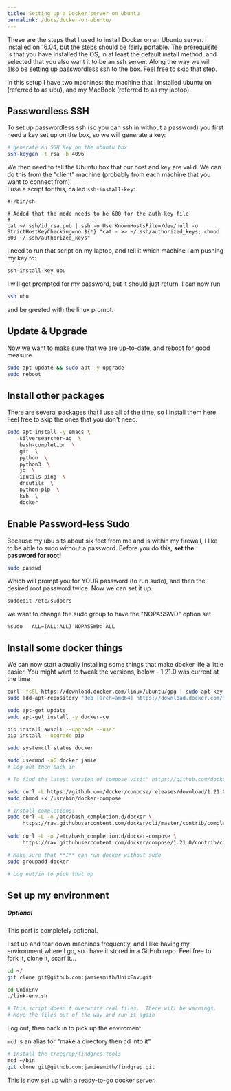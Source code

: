 ```yaml
---
title: Setting up a Docker server on Ubuntu
permalink: /docs/docker-on-ubuntu/
---
```


These are the steps that I used to install Docker on an Ubuntu server.  I installed
on 16.04, but the steps should be fairly portable.  The prerequisite is that you have
installed the OS, in at least the default install method, and selected that you also 
want it to be an ssh server.  Along the way we will also be setting up passwordless ssh
to the box.  Feel free to skip that step.  

In this setup I have two machines: the machine that I installed ubuntu on (referred to as ubu), 
and my MacBook (referred to as my laptop).

## Passwordless SSH

To set up passwordless ssh (so you can ssh in without a password) you first need a key
set up on the box, so we will generate a key:


```sh
# generate an SSH Key on the ubuntu box
ssh-keygen -t rsa -b 4096
```

We then need to tell the Ubuntu box that our host and key are valid.  We can do this from 
the "client" machine (probably from each machine that you want to connect from).  
I use a script for this, called `ssh-install-key`:

```console
#!/bin/sh

# Added that the mode needs to be 600 for the auth-key file
#
cat ~/.ssh/id_rsa.pub | ssh -o UserKnownHostsFile=/dev/null -o StrictHostKeyChecking=no ${*} "cat - >> ~/.ssh/authorized_keys; chmod 600 ~/.ssh/authorized_keys"
```

I need to run that script on my laptop, and tell it which machine I am pushing my key to:

```sh
ssh-install-key ubu
```

I will get prompted for my password, but it should just return.  I can now run

```sh
ssh ubu
```

and be greeted with the linux prompt.


## Update & Upgrade

Now we want to make sure that we are up-to-date, and reboot for good measure.

```sh
sudo apt update && sudo apt -y upgrade
sudo reboot
```

## Install other packages

There are several packages that I use all of the time, so I install them here.  Feel free to skip the ones that you don't need.

```sh
sudo apt install -y emacs \
    silversearcher-ag  \
    bash-completion  \
    git  \
    python  \
    python3  \
    jq  \
    iputils-ping  \
    dnsutils  \
    python-pip  \
    ksh  \
    docker
```

## Enable Password-less Sudo

Because my ubu sits about six feet from me and is within my firewall, I like to be able to sudo without a password.  Before you do this, **set the password for root!**

```sh
sudo passwd
```

Which will prompt you for YOUR password (to run sudo), and then the desired root password twice.  Now we can set it up.


```sh
sudoedit /etc/sudoers
```

we want to change the sudo group to have the "NOPASSWD" option set

```
%sudo   ALL=(ALL:ALL) NOPASSWD: ALL
```

## Install some docker things

We can now start actually installing some things that make docker life a little easier.  You might want to tweak the versions, below - 1.21.0 was current at the time

```sh
curl -fsSL https://download.docker.com/linux/ubuntu/gpg | sudo apt-key add -
sudo add-apt-repository "deb [arch=amd64] https://download.docker.com/linux/ubuntu $(lsb_release -cs) stable"

sudo apt-get update
sudo apt-get install -y docker-ce

pip install awscli --upgrade --user
pip install --upgrade pip

sudo systemctl status docker

sudo usermod -aG docker jamie
# Log out then back in

# To find the latest version of compose visit" https://github.com/docker/compose/releases

sudo curl -L https://github.com/docker/compose/releases/download/1.21.0/docker-compose-$(uname -s)-$(uname -m) -o /usr/bin/docker-compose
sudo chmod +x /usr/bin/docker-compose

# Install completions:
sudo curl -L -o /etc/bash_completion.d/docker \
     https://raw.githubusercontent.com/docker/cli/master/contrib/completion/bash/docker
     
sudo curl -L -o /etc/bash_completion.d/docker-compose \
     https://raw.githubusercontent.com/docker/compose/1.21.0/contrib/completion/bash/docker-compose

# Make sure that **I** can run docker without sudo
sudo groupadd docker

# Log out/in to pick that up
```

## Set up my environment

<div class="note">
  <h5>Optional </h5>
  <p>This part is completely optional.  
</p>
</div>

I set up and tear down machines frequently, and I like having my environment where I go, so I have it
stored in a GitHub repo.  Feel free to fork it, clone it, scarf it...

```sh
cd ~/
git clone git@github.com:jamiesmith/UnixEnv.git

cd UnixEnv
./link-env.sh

# This script doesn't overwrite real files.  There will be warnings.  
# Move the files out of the way and run it again
```

Log out, then back in to pick up the enviroment.  


`mcd` is an alias for "make a directory then cd into it"

```sh
# Install the treegrep/findgrep tools
mcd ~/bin
git clone git@github.com:jamiesmith/findgrep.git
```

This is now set up with a ready-to-go docker server.  